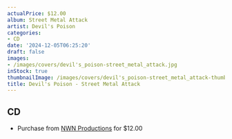 ```yaml
---
actualPrice: $12.00
album: Street Metal Attack
artist: Devil's Poison
categories:
- CD
date: '2024-12-05T06:25:20'
draft: false
images:
- /images/covers/devil's_poison-street_metal_attack.jpg
inStock: true
thumbnailImage: /images/covers/devil's_poison-street_metal_attack-thumb.jpg
title: Devil's Poison - Street Metal Attack
---
```


## CD
* Purchase from [NWN Productions](http://shop.nwnprod.com/index.php?route=product/product&path=93&product_id=51878&sort=pd.name&order=ASC) for $12.00
